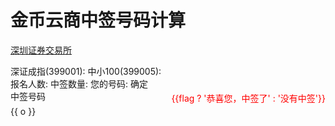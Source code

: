 # 金币云商中签号码计算

[深圳证券交易所](http://www.szse.cn/market/trend/index.html?code=399001)

<div style="width:50%">
  深证成指(399001):<el-input v-model="num1"></el-input>
  中小100(399005):<el-input v-model="num2"></el-input>
  报名人数:<el-input v-model="num3"></el-input>
  中签数量:<el-input v-model="num4"></el-input>
  您的号码:<el-input v-model="num5"></el-input>
  <el-button style="margin-top:20px;margin-bottom:20px" type="primary" @click="onSubmit">确定</el-button>
</div>


<div v-if="show">
  <el-card class="box-card">
    <div slot="header" class="clearfix">
      <span>中签号码</span>
      <div style="float: right; padding: 3px 0;color:red">{{flag ? '恭喜您，中签了' : '没有中签'}}</div>
    </div>
    <div style="height:200px;overflow:scroll;"> 
      <div v-for="o in list" :key="o" class="text item">
        {{ o }}
      </div>
    </div>
  </el-card>
</div>

<script>
export default {
   data() {
        return {
            num1: '',
            num2: '',
            num3: '',
            num4: '',
            num5: '',
            list: [],
            show: false,
            flag: false,
        }
    },
    methods: {
      onSubmit() {
          let zhi = this.num1;//深证成指 399001
          let zhong = this.num2;//中小100 399005
          let A = ((zhi * 100) * (zhong * 100)) * 10000;

          let B = Number((A + "").split("").reverse().join(""));

          let X = this.num3;//报名人数
          let Y = B%X +1 ;

          let num = this.num4;//中签数量
          let Z = parseInt(X/num);
          
          let list = [];
          this.flag = false;
          for(let i = 0; i < num; i++) {
              let q = Y + Z*i;
              if(q > X) {
                  q = q - X
              }
              if(q == this.num5) {
                this.flag = true;
              }
              list.push(q);
          }
          this.list = list;
          this.show = true;
      },
    },
    mounted() {
    }
}
</script>
<style>
  .text {
    font-size: 14px;
  }

  .item {
    margin-bottom: 18px;
  }

  .clearfix:before,
  .clearfix:after {
    display: table;
    content: "";
  }
  .clearfix:after {
    clear: both
  }

  .box-card {
    width: 480px;
  }
</style>

